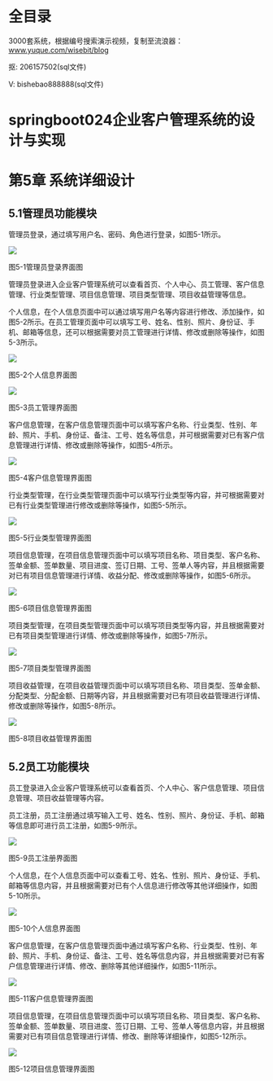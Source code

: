 # 全目录

3000套系统，根据编号搜索演示视频，复制至流浪器：www.yuque.com/wisebit/blog


<p>抠: 206157502(sql文件)</p>
<p>V: bishebao888888(sql文件)</p>



# springboot024企业客户管理系统的设计与实现

# 第5章 系统详细设计

## 5.1管理员功能模块

管理员登录，通过填写用户名、密码、角色进行登录，如图5-1所示。

![](/md/blog.014.png)

图5-1管理员登录界面图

管理员登录进入企业客户管理系统可以查看首页、个人中心、员工管理、客户信息管理、行业类型管理、项目信息管理、项目类型管理、项目收益管理等信息。

个人信息，在个人信息页面中可以通过填写用户名等内容进行修改、添加操作，如图5-2所示。在员工管理页面中可以填写工号、姓名、性别、照片、身份证、手机、邮箱等信息，还可以根据需要对员工管理进行详情、修改或删除等操作，如图5-3所示。

![](/md/blog.015.png)

图5-2个人信息界面图

![](/md/blog.016.png)

图5-3员工管理界面图

客户信息管理，在客户信息管理页面中可以填写客户名称、行业类型、性别、年龄、照片、手机、身份证、备注、工号、姓名等信息，并可根据需要对已有客户信息管理进行详情、修改或删除等操作，如图5-4所示。

![](/md/blog.017.png)

图5-4客户信息管理界面图

行业类型管理，在行业类型管理页面中可以填写行业类型等内容，并可根据需要对已有行业类型管理进行修改或删除等操作，如图5-5所示。

![](/md/blog.018.png)

图5-5行业类型管理界面图

项目信息管理，在项目信息管理页面中可以填写项目名称、项目类型、客户名称、签单金额、签单数量、项目进度、签订日期、工号、签单人等内容，并且根据需要对已有项目信息管理进行详情、收益分配、修改或删除等操作，如图5-6所示。

![](/md/blog.019.png)

图5-6项目信息管理界面图

项目类型管理，在项目类型管理页面中可以填写项目类型等内容，并且根据需要对已有项目类型管理进行详情、修改或删除等操作，如图5-7所示。

![](/md/blog.020.png)

图5-7项目类型管理界面图


项目收益管理，在项目收益管理页面中可以填写项目名称、项目类型、签单金额、分配类型、分配金额、日期等内容，并且根据需要对已有项目收益管理进行详情、修改或删除等操作，如图5-8所示。

![](/md/blog.021.png)

图5-8项目收益管理界面图





## 5.2员工功能模块

员工登录进入企业客户管理系统可以查看首页、个人中心、客户信息管理、项目信息管理、项目收益管理等内容。

员工注册，员工注册通过填写输入工号、姓名、性别、照片、身份证、手机、邮箱等信息即可进行员工注册，如图5-9所示。

![](/md/blog.022.png)

图5-9员工注册界面图

个人信息，在个人信息页面中可以查看工号、姓名、性别、照片、身份证、手机、邮箱等信息内容，并且根据需要对已有个人信息进行修改等其他详细操作，如图5-10所示。

![](/md/blog.016.png)

图5-10个人信息界面图

客户信息管理，在客户信息管理页面中通过填写客户名称、行业类型、性别、年龄、照片、手机、身份证、备注、工号、姓名等信息内容，并且根据需要对已有客户信息管理进行详情、修改、删除等其他详细操作，如图5-11所示。

![](/md/blog.020.png)

图5-11客户信息管理界面图

项目信息管理，在项目信息管理页面中可以填写项目名称、项目类型、客户名称、签单金额、签单数量、项目进度、签订日期、工号、签单人等信息内容，并且根据需要对已有项目信息管理进行详情、修改、删除等详细操作，如图5-12所示。

![](/md/blog.023.png)

图5-12项目信息管理界面图

# 









